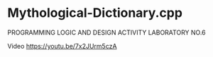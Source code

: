 # Mythological-Dictionary.cpp
PROGRAMMING LOGIC AND DESIGN ACTIVITY LABORATORY NO.6

Video https://youtu.be/7x2JUrm5czA
